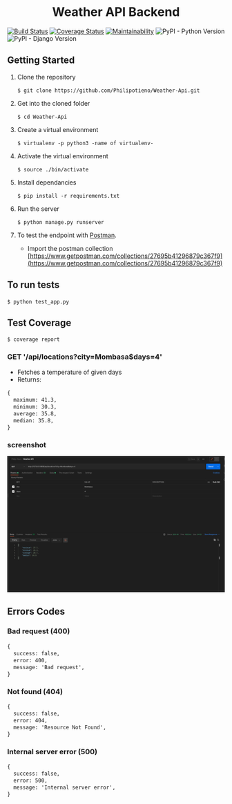 <h1 align="center">Weather API Backend</h1>
<p align="center">

[![Build Status](https://www.travis-ci.com/Philipotieno/Weather-Api.svg?branch=master)](https://www.travis-ci.com/Philipotieno/Weather-Api)
[![Coverage Status](https://coveralls.io/repos/github/Philipotieno/Weather-Api/badge.svg?branch=master)](https://coveralls.io/github/Philipotieno/Weather-Api?branch=master)
[![Maintainability](https://api.codeclimate.com/v1/badges/1dfc3f4c536a327c53d8/maintainability)](https://codeclimate.com/github/Philipotieno/Weather-Api/maintainability)
<img alt="PyPI - Python Version" src="https://img.shields.io/badge/Python-3.6-blue">
<img alt="PyPI - Django Version" src="https://img.shields.io/badge/Django-3.2-brightgreen">

</p>

## Getting Started

1. Clone the repository

   ```
   $ git clone https://github.com/Philipotieno/Weather-Api.git
   ```

2. Get into the cloned folder

   ```
   $ cd Weather-Api
   ```

3. Create a virtual environment

   ```
   $ virtualenv -p python3 -name of virtualenv-
   ```

4. Activate the virtual environment

   ```
   $ source ./bin/activate
   ```

5. Install dependancies

   ```
   $ pip install -r requirements.txt
   ```

6. Run the server

   ```
   $ python manage.py runserver
   ```

7. To test the endpoint with [Postman](https://getpostman.com).

   - Import the postman collection [https://www.getpostman.com/collections/27695b41296879c367f9](https://www.getpostman.com/collections/27695b41296879c367f9)

## To run tests

```
$ python test_app.py
```

## Test Coverage

```
$ coverage report
```

### GET '/api/locations?city=Mombasa$days=4'

- Fetches a temperature of given days
- Returns:

```json5
{
  maximum: 41.3,
  minimum: 30.3,
  average: 35.8,
  median: 35.8,
}
```

### screenshot

![getting data](https://github.com/Philipotieno/Weather-Api/blob/master/weatherPI.png)

## Errors Codes

### Bad request (400)

```json5
{
  success: false,
  error: 400,
  message: 'Bad request',
}
```

### Not found (404)

```json5
{
  success: false,
  error: 404,
  message: 'Resource Not Found',
}
```

### Internal server error (500)

```json5
{
  success: false,
  error: 500,
  message: 'Internal server error',
}
```
